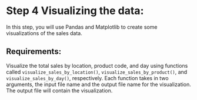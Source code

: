 # Step 4 Visualizing the data:

In this step, you will use Pandas and Matplotlib to create some visualizations of the sales data.

## Requirements:

Visualize the total sales by location, product code, and day using functions called `visualize_sales_by_location()`, `visualize_sales_by_product()`, and `visualize_sales_by_day()`, respectively. Each function takes in two arguments, the input file name and the output file name for the visualization. The output file will contain the visualization.
